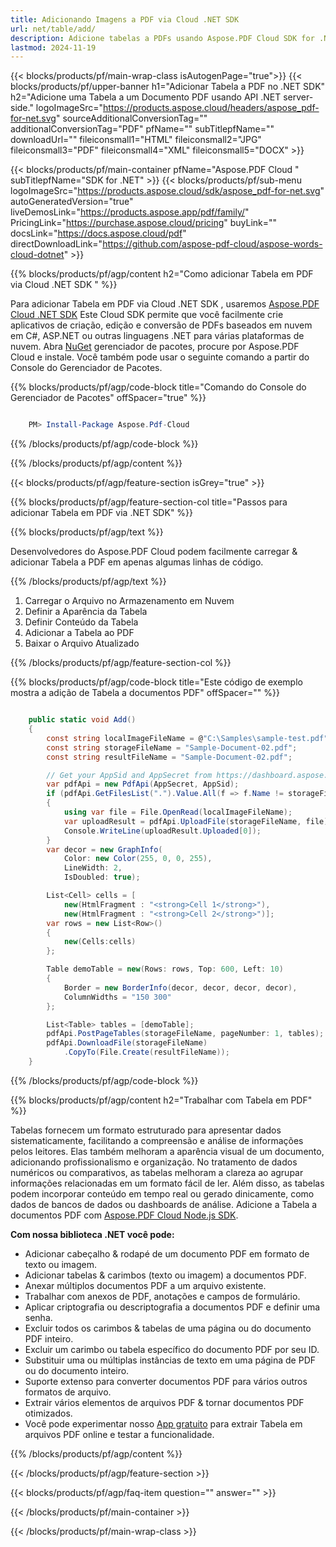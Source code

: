```yaml
---
title: Adicionando Imagens a PDF via Cloud .NET SDK
url: net/table/add/
description: Adicione tabelas a PDFs usando Aspose.PDF Cloud SDK for .NET. Gere dinumaticamente layouts estruturados em documentos.
lastmod: 2024-11-19
---
```


{{< blocks/products/pf/main-wrap-class isAutogenPage="true">}}
{{< blocks/products/pf/upper-banner h1="Adicionar Tabela a PDF no .NET SDK" h2="Adicione uma Tabela a um Documento PDF usando API .NET server-side." logoImageSrc="https://products.aspose.cloud/headers/aspose_pdf-for-net.svg" sourceAdditionalConversionTag="" additionalConversionTag="PDF" pfName="" subTitlepfName="" downloadUrl="" fileiconsmall1="HTML" fileiconsmall2="JPG" fileiconsmall3="PDF" fileiconsmall4="XML" fileiconsmall5="DOCX" >}}

{{< blocks/products/pf/main-container pfName="Aspose.PDF Cloud " subTitlepfName="SDK for .NET" >}}
{{< blocks/products/pf/sub-menu logoImageSrc="https://products.aspose.cloud/sdk/aspose_pdf-for-net.svg"
autoGeneratedVersion="true"
liveDemosLink="https://products.aspose.app/pdf/family/" PricingLink="https://purchase.aspose.cloud/pricing" buyLink="" docsLink="https://docs.aspose.cloud/pdf"  directDownloadLink="https://github.com/aspose-pdf-cloud/aspose-words-cloud-dotnet" >}}

{{% blocks/products/pf/agp/content h2="Como adicionar Tabela em PDF via Cloud .NET SDK " %}}

Para adicionar Tabela em PDF via Cloud .NET SDK , usaremos
[Aspose.PDF Cloud .NET SDK](https://products.aspose.cloud/pdf/net/)
Este Cloud SDK permite que você facilmente crie aplicativos de criação, edição e conversão de PDFs baseados em nuvem em C#, ASP.NET ou outras linguagens .NET para várias plataformas de nuvem. Abra
[NuGet](https://www.nuget.org/packages/Aspose.Pdf-Cloud)
gerenciador de pacotes, procure por
Aspose.PDF Cloud
e instale. Você também pode usar o seguinte comando a partir do Console do Gerenciador de Pacotes.

{{% blocks/products/pf/agp/code-block title="Comando do Console do Gerenciador de Pacotes" offSpacer="true" %}}

```powershell

    PM> Install-Package Aspose.Pdf-Cloud

```

{{% /blocks/products/pf/agp/code-block %}}

{{% /blocks/products/pf/agp/content %}}

{{< blocks/products/pf/agp/feature-section isGrey="true" >}}

{{% blocks/products/pf/agp/feature-section-col title="Passos para adicionar Tabela em PDF via .NET SDK" %}}

{{% blocks/products/pf/agp/text %}}

Desenvolvedores do Aspose.PDF Cloud podem facilmente carregar & adicionar Tabela a PDF em apenas algumas linhas de código.

{{% /blocks/products/pf/agp/text %}}

1. Carregar o Arquivo no Armazenamento em Nuvem
1. Definir a Aparência da Tabela
1. Definir Conteúdo da Tabela
1. Adicionar a Tabela ao PDF
1. Baixar o Arquivo Atualizado

{{% /blocks/products/pf/agp/feature-section-col %}}

{{% blocks/products/pf/agp/code-block title="Este código de exemplo mostra a adição de Tabela a documentos PDF" offSpacer="" %}}

```cs

    public static void Add()
    {
        const string localImageFileName = @"C:\Samples\sample-test.pdf";
        const string storageFileName = "Sample-Document-02.pdf";
        const string resultFileName = "Sample-Document-02.pdf";

        // Get your AppSid and AppSecret from https://dashboard.aspose.cloud (free registration required).
        var pdfApi = new PdfApi(AppSecret, AppSid);
        if (pdfApi.GetFilesList(".").Value.All(f => f.Name != storageFileName))
        {
            using var file = File.OpenRead(localImageFileName);
            var uploadResult = pdfApi.UploadFile(storageFileName, file);
            Console.WriteLine(uploadResult.Uploaded[0]);
        }
        var decor = new GraphInfo(
            Color: new Color(255, 0, 0, 255),
            LineWidth: 2,
            IsDoubled: true);

        List<Cell> cells = [
            new(HtmlFragment : "<strong>Cell 1</strong>"),
            new(HtmlFragment : "<strong>Cell 2</strong>")];
        var rows = new List<Row>()
        {
            new(Cells:cells)
        };

        Table demoTable = new(Rows: rows, Top: 600, Left: 10)
        {
            Border = new BorderInfo(decor, decor, decor, decor),
            ColumnWidths = "150 300"
        };

        List<Table> tables = [demoTable];
        pdfApi.PostPageTables(storageFileName, pageNumber: 1, tables);
        pdfApi.DownloadFile(storageFileName)
            .CopyTo(File.Create(resultFileName));
    }
```

{{% /blocks/products/pf/agp/code-block %}}

{{% blocks/products/pf/agp/content h2="Trabalhar com Tabela em PDF" %}}

Tabelas fornecem um formato estruturado para apresentar dados sistematicamente, facilitando a compreensão e análise de informações pelos leitores. Elas também melhoram a aparência visual de um documento, adicionando profissionalismo e organização. No tratamento de dados numéricos ou comparativos, as tabelas melhoram a clareza ao agrupar informações relacionadas em um formato fácil de ler. Além disso, as tabelas podem incorporar conteúdo em tempo real ou gerado dinicamente, como dados de bancos de dados ou dashboards de análise.
Adicione a Tabela a documentos PDF com [Aspose.PDF Cloud Node.js SDK](https://products.aspose.cloud/pdf/net/).

**Com nossa biblioteca .NET você pode:**

+ Adicionar cabeçalho & rodapé de um documento PDF em formato de texto ou imagem.
+ Adicionar tabelas & carimbos (texto ou imagem) a documentos PDF.
+ Anexar múltiplos documentos PDF a um arquivo existente.
+ Trabalhar com anexos de PDF, anotações e campos de formulário.
+ Aplicar criptografia ou descriptografia a documentos PDF e definir uma senha.
+ Excluir todos os carimbos & tabelas de uma página ou do documento PDF inteiro.
+ Excluir um carimbo ou tabela específico do documento PDF por seu ID.
+ Substituir uma ou múltiplas instâncias de texto em uma página de PDF ou do documento inteiro.
+ Suporte extenso para converter documentos PDF para vários outros formatos de arquivo.
+ Extrair vários elementos de arquivos PDF & tornar documentos PDF otimizados.
+ Você pode experimentar nosso [App gratuito](https://products.aspose.app/pdf/table-extraction) para extrair Tabela em arquivos PDF online e testar a funcionalidade.

{{% /blocks/products/pf/agp/content %}}

{{< /blocks/products/pf/agp/feature-section >}}

{{< blocks/products/pf/agp/faq-item question="" answer="" >}}

{{< /blocks/products/pf/main-container >}}

{{< /blocks/products/pf/main-wrap-class >}}

